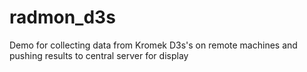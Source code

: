 # radmon_d3s
Demo for collecting data from Kromek D3s's on remote machines and pushing results to central server for display
